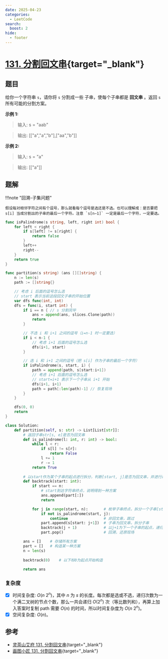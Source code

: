 ```yaml
---
date: 2025-04-23
categories:
  - LeetCode
search:
  boost: 2
hide:
  - footer
---
```


# [131. 分割回文串](https://leetcode.cn/problems/palindrome-partitioning/description/){target="_blank"}

## 题目

给你一个字符串 `s`，请你将 `s` 分割成一些 子串，使每个子串都是 **回文串** 。返回 `s` 所有可能的分割方案。


**示例 1:**

> 输入: s = "aab"

> 输出: [["a","a","b"],["aa","b"]]

**示例 2:**

> 输入: s = "a"

> 输出: [["a"]]

## 题解

!!!note "回溯-子集问题"

    假设每对相邻字符之间有个逗号，那么就看每个逗号是选还是不选。也可以理解成：是否要把 s[i] 当成分割出的子串的最后一个字符。注意 `s[n−1]` 一定是最后一个字符，一定要选。

```go title="Go"
func isPalindrome(s string, left, right int) bool {
    for left < right {
        if s[left] != s[right] {
            return false
        }
        left++
        right--
    }
    return true
}

func partition(s string) (ans [][]string) {
    n := len(s)
    path := []string{}

    // 考虑 i 后面的逗号怎么选
    // start 表示当前这段回文子串的开始位置
    var dfs func(int, int)
    dfs = func(i, start int) {
        if i == n { // s 分割完毕
            ans = append(ans, slices.Clone(path))
            return
        }

        // 不选 i 和 i+1 之间的逗号（i=n-1 时一定要选）
        if i < n-1 {
            // 考虑 i+1 后面的逗号怎么选
            dfs(i+1, start)
        }

        // 选 i 和 i+1 之间的逗号（把 s[i] 作为子串的最后一个字符）
        if isPalindrome(s, start, i) {
            path = append(path, s[start:i+1])
            // 考虑 i+1 后面的逗号怎么选
            // start=i+1 表示下一个子串从 i+1 开始
            dfs(i+1, i+1)
            path = path[:len(path)-1] // 恢复现场
        }
    }

    dfs(0, 0)
    return
}
```

```python title="Python"
class Solution:
    def partition(self, s: str) -> List[List[str]]:
        # 返回子串str[s, e]是否为回文串
        def is_palindrome(l: int, r: int) -> bool:
            while l < r:
                if s[l] != s[r]:
                    return False
                l += 1
                r -= 1
            return True
        
        # 以start作为某个子串的起点进行拆分，判断[start, j]是否为回文串，并进行递归
        def backtrack(start: int):
            if start == n:
                # start到达字符串终点，说明得到一种方案
                ans.append(part[:])
                return

            for j in range(start, n):       # 枚举子串终点，拆分一个子串[start, j]
                if not is_palindrome(start, j):
                    continue                # 非回文串，跳过
                part.append(s[start: j+1])  # 子串为回文串，拆分子串
                backtrack(j + 1)            # 以j+1为下一个子串的起点，递归
                part.pop()                  # 回溯，还原现场

        ans = []    # 存储所有方案
        part = []   # 构造某一种方案
        n = len(s) 
        
        backtrack(0)    # 以下标0为起点开始构造
        
        return ans 
```

### 复杂度

- [x] 时间复杂度: $O(n \ 2^n)$，其中 $n$ 为 $s$ 的长度。每次都是选或不选，递归次数为一个满二叉树的节点个数，那么一共会递归 $O(2^n)$ 次（等比数列和），再算上加入答案时复制 path 需要 $O(n)$ 的时间，所以时间复杂度为 $O(n \ 2^n)$。
- [x] 空间复杂度: $O(n)$。

## 参考
- [灵茶山艾府 131. 分割回文串](https://leetcode.cn/problems/palindrome-partitioning/solutions/2059414/hui-su-bu-hui-xie-tao-lu-zai-ci-pythonja-fues/){target="_blank"}
- [画图小匠 131. 分割回文串](https://leetcode.cn/problems/palindrome-partitioning/solutions/3592780/javapython3chui-su-shuang-zhi-zhen-dong-6cvor/){target="_blank"}